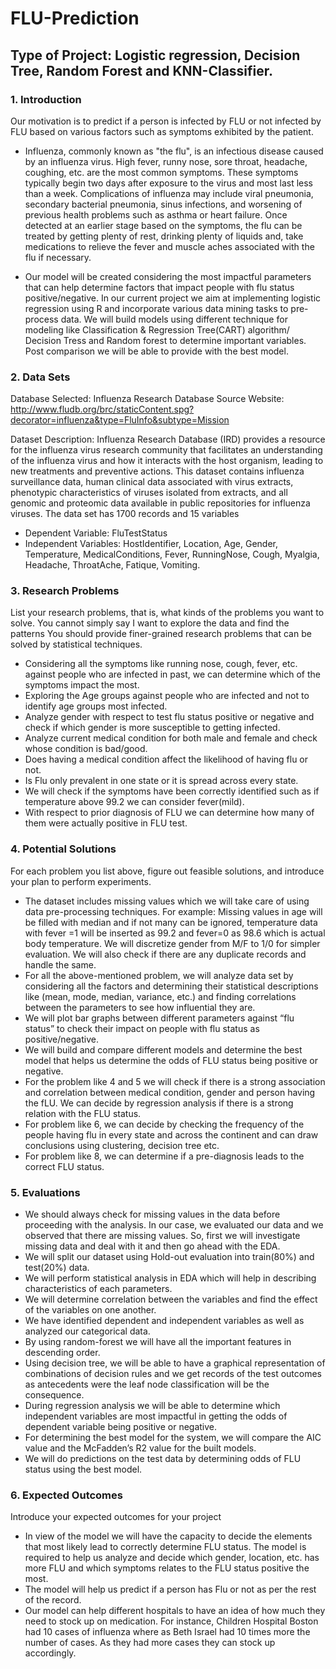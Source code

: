 # FLU-Prediction

## Type of Project: Logistic regression, Decision Tree, Random Forest and KNN-Classifier.

### 1.	Introduction
Our motivation is to predict if a person is infected by FLU or not infected by FLU based on various factors such as symptoms exhibited by the patient.

- Influenza, commonly known as "the flu", is an infectious disease caused by an influenza virus. High fever, runny nose, sore throat, headache, coughing, etc. are the most common symptoms. These symptoms typically begin two days after exposure to the virus and most last less than a week. Complications of influenza may include viral pneumonia, secondary bacterial pneumonia, sinus infections, and worsening of previous health problems such as asthma or heart failure. Once detected at an earlier stage based on the symptoms, the flu can be treated by getting plenty of rest, drinking plenty of liquids and, take medications to relieve the fever and muscle aches associated with the flu if necessary.

- Our model will be created considering the most impactful parameters that can help determine factors that impact people with flu status positive/negative.
In our current project we aim at implementing logistic regression using R and incorporate various data mining tasks to pre-process data. We will build models using different technique for modeling like Classification & Regression Tree(CART) algorithm/ Decision Tress and Random forest to determine important variables. Post comparison we will be able to provide with the best model.

### 2.	Data Sets
Database Selected: Influenza Research Database
Source Website: http://www.fludb.org/brc/staticContent.spg?decorator=influenza&type=FluInfo&subtype=Mission

Dataset Description: Influenza Research Database (IRD) provides a resource for the influenza virus research community that facilitates an understanding of the influenza virus and how it interacts with the host organism, leading to new treatments and preventive actions. This dataset contains influenza surveillance data, human clinical data associated with virus extracts, phenotypic characteristics of viruses isolated from extracts, and all genomic and proteomic data available in public repositories for influenza viruses. The data set has 1700 records and 15 variables

- Dependent Variable: FluTestStatus
- Independent Variables: HostIdentifier, Location, Age, Gender, Temperature, MedicalConditions, Fever, RunningNose, Cough, Myalgia, Headache, ThroatAche, Fatique, Vomiting.

### 3.	Research Problems 
List your research problems, that is, what kinds of the problems you want to solve.
You cannot simply say I want to explore the data and find the patterns
You should provide finer-grained research problems that can be solved by statistical techniques. 

- Considering all the symptoms like running nose, cough, fever, etc. against people who are infected in past, we can determine which of the symptoms impact the most.
- Exploring the Age groups against people who are infected and not to identify age groups most infected.
- Analyze gender with respect to test flu status positive or negative and check if which gender is more susceptible to getting infected.
- Analyze current medical condition for both male and female and check whose condition is bad/good.
- Does having a medical condition affect the likelihood of having flu or not.
- Is Flu only prevalent in one state or it is spread across every state.
- We will check if the symptoms have been correctly identified such as if temperature above 99.2 we can consider fever(mild).
- With respect to prior diagnosis of FLU we can determine how many of them were actually positive in FLU test.

### 4.	Potential Solutions
For each problem you list above, figure out feasible solutions, and introduce your plan to perform experiments.

- The dataset includes missing values which we will take care of using data pre-processing techniques. For example: Missing values in age will be filled with median and if not many can be ignored, temperature data with fever =1 will be inserted as 99.2 and fever=0 as 98.6 which is actual body temperature. We will discretize gender from M/F to 1/0 for simpler evaluation. We will also check if there are any duplicate records and handle the same.
- For all the above-mentioned problem, we will analyze data set by considering all the factors and determining their statistical descriptions like (mean, mode, median, variance, etc.) and finding correlations between the parameters to see how influential they are.
- We will plot bar graphs between different parameters against “flu status” to check their impact on people with flu status as positive/negative.
- We will build and compare different models and determine the best model that helps us determine the odds of FLU status being positive or negative.
- For the problem like 4 and 5 we will check if there is a strong association and correlation between medical condition, gender and person having the fLU. We can decide by regression analysis if there is a strong relation with the FLU status.
- For problem like 6, we can decide by checking the frequency of the people having flu in every state and across the continent and can draw conclusions using clustering, decision tree etc.
- For problem like 8, we can determine if a pre-diagnosis leads to the correct FLU status.

### 5.	Evaluations

- We should always check for missing values in the data before proceeding with the analysis. In our case, we evaluated our data and we observed that there are missing values. So, first we will investigate missing data and deal with it and then go ahead with the EDA.
- We will split our dataset using Hold-out evaluation into train(80%) and test(20%) data.
- We will perform statistical analysis in EDA which will help in describing characteristics of each parameters.
- We will determine correlation between the variables and find the effect of the variables on one another.
- We have identified dependent and independent variables as well as analyzed our categorical data.
- By using random-forest we will have all the important features in descending order.
- Using decision tree, we will be able to have a graphical representation of combinations of decision rules and we get records of the test outcomes as antecedents were the leaf node classification will be the consequence.  
- During regression analysis we will be able to determine which independent variables are most impactful in getting the odds of dependent variable being positive or negative.
- For determining the best model for the system, we will compare the AIC value and the McFadden’s R2 value for the built models.
- We will do predictions on the test data by determining odds of FLU status using the best model.

### 6.	Expected Outcomes
Introduce your expected outcomes for your project

- In view of the model we will have the capacity to decide the elements that most likely lead to correctly determine FLU status. The model is required to help us analyze and decide which gender, location, etc. has more FLU and which symptoms relates to the FLU status positive the most. 
- The model will help us predict if a person has Flu or not as per the rest of the record.
- Our model can help different hospitals to have an idea of how much they need to stock up on medication. For instance, Children Hospital Boston had 10 cases of influenza where as Beth Israel had 10 times more the number of cases. As they had more cases they can stock up accordingly.






